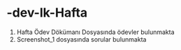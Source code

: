 # -dev-lk-Hafta
1. Hafta Ödev Dökümanı Dosyasında ödevler bulunmakta
2. Screenshot_1 dosyasında sorular bulunmakta
